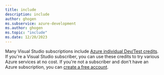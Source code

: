 ```yaml
---
title: include
description: include
author: ghogen
ms.subservice: azure-development
ms.author: ghogen
ms.topic: "include"
ms.date: 12/20/2023
---
```

Many Visual Studio subscriptions include [Azure individual Dev/Test credits](/visualstudio/subscriptions/vs-azure-eligibility). If you're a Visual Studio subscriber, you can use these credits to try various Azure services at no cost. If you're not a subscriber and don't have an Azure subscription, you can [create a free account](https://azure.microsoft.com/free/?WT.mc_id=A261C142F).
